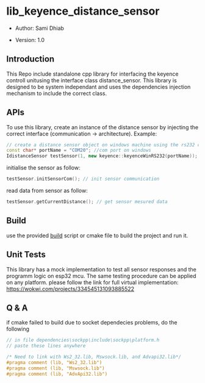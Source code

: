 # lib_keyence_distance_sensor

* Author: Sami Dhiab<br>

* Version: 1.0

## Introduction
This Repo include standalone cpp library for interfacing the keyence controll unitusing the interface class distance_sensor.
This library is designed to be system independant and uses the dependencies injection mechanism to include the correct class.

## APIs
To use this library, create an instance of the distance sensor by injecting the correct interface (communication -> architecture).
Example:
~~~cpp
// create a distance sensor object on windows machine using the rs232 communication 
const char* portName = "COM20"; //com port on windows
IdistanceSensor testSensor(1, new keyence::keyenceWinRS232(portName)); // instance sensor
~~~
initialise the sensor as follow:
~~~cpp
testSensor.initSensorCom(); // init sensor communication
~~~
read data from sensor as follow:
~~~cpp
testSensor.getCurrentDistance(); // get sensor mesured data
~~~
## Build
use the provided [build](build_script.bat) script or cmake file to build the project and run it.

## Unit Tests
This library has a mock implementation to test all sensor responses and the programm logic on esp32 mcu.
The same testing procedure can be applied on any platform.
please follow the link for full virtual implementation:
https://wokwi.com/projects/334545131093885522

## Q & A
if cmake failed to build due to socket dependecies problems, do the following
~~~cpp
// in file dependencies\sockpp\include\sockpp\platform.h
// paste these lines anywhere

/* Need to link with Ws2_32.lib, Mswsock.lib, and Advapi32.lib*/
#pragma comment (lib, "Ws2_32.lib")
#pragma comment (lib, "Mswsock.lib")
#pragma comment (lib, "AdvApi32.lib")
~~~